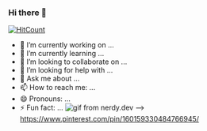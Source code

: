 ### Hi there 👋

[![HitCount](http://hits.dwyl.com/ishan-me/ishan-me.svg)](http://hits.dwyl.com/ishan-me/ishan-me)
- 🔭 I’m currently working on ...
- 🌱 I’m currently learning ...
- 👯 I’m looking to collaborate on ...
- 🤔 I’m looking for help with ...
- 💬 Ask me about ...
- 📫 How to reach me: ...
- 😄 Pronouns: ...
- ⚡ Fun fact: ...
![gif from nerdy.dev](https://github.com/argyleink/argyleink/blob/master/argyleink-sm2.gif?raw=true)
-->
https://www.pinterest.com/pin/160159330484766945/
